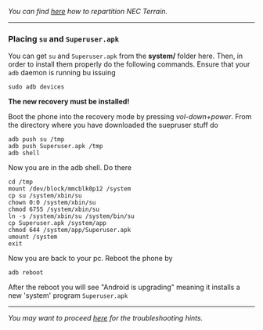 *You can find [here](repart-howto.md) how to repartition NEC Terrain.*

---

### Placing `su` and `Superuser.apk`

You can get `su` and `Superuser.apk` from the **system/** folder here. Then, in order to install them properly do the following commands. Ensure that your `adb` daemon is running bu issuing
```
sudo adb devices
```
**The new recovery must be installed!**

Boot the phone into the recovery mode by pressing *vol-down+power*. From the directory where you have downloaded the suepruser stuff do
```
adb push su /tmp
adb push Superuser.apk /tmp
adb shell
```
Now you are in the adb shell. Do there
```
cd /tmp
mount /dev/block/mmcblk0p12 /system
cp su /system/xbin/su
chown 0:0 /system/xbin/su
chmod 6755 /system/xbin/su
ln -s /system/xbin/su /system/bin/su
cp Superuser.apk /system/app
chmod 644 /system/app/Superuser.apk
umount /system
exit
```
Now you are back to your pc. Reboot the phone by
```
adb reboot
```
After the reboot you will see "Android is upgrading" meaning it installs a new 'system' program `Superuser.apk`

---

*You may want to proceed [here](ts.md) for the troubleshooting hints.*

